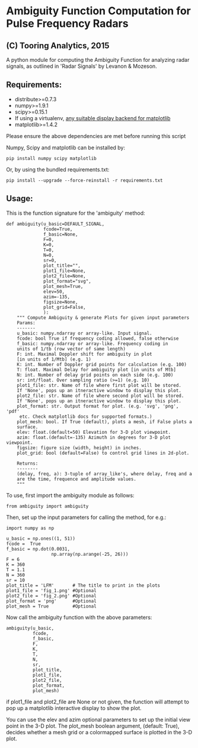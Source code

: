 # Ambiguity Function Computation for Pulse Frequency Radars

## (C) Tooring Analytics, 2015

A python module for computing the Ambiguity Function for analyzing radar signals, as outlined in 'Radar Signals' by Levanon & Mozeson.

Requirements:
--------------

- distribute>=0.7.3
- numpy>=1.9.1
- scipy>=0.15.1
- If using a virtualenv, [any suitable display backend for matplotlib](http://stackoverflow.com/questions/9054718/matplotlib-doesnt-display-graph-in-virtualenv "Stackoverflow discussion on this.")
- matplotlib>=1.4.2


Please ensure the above dependencies are met before running this script

Numpy, Scipy and matplotlib can be installed by:

```
pip install numpy scipy matplotlib
```

Or, by using the bundled requirements.txt:

```
pip install --upgrade --force-reinstall -r requirements.txt
```

Usage:
------

This is the function signature for the 'ambiguity' method:

```
def ambiguity(u_basic=DEFAULT_SIGNAL,
              fcode=True,
              f_basic=None,
              F=0,
              K=0,
              T=0,
              N=0,
              sr=0,
              plot_title="",
              plot1_file=None,
              plot2_file=None,
              plot_format="svg",
              plot_mesh=True,
              elev=50,
              azim=-135,
              figsize=None,
              plot_grid=False,
              ):
    """ Compute Ambiguity & generate Plots for given input parameters
    Params:
    -------
    u_basic: numpy.ndarray or array-like. Input signal.
    fcode: bool True if frequency coding allowed, false otherwise
    f_basic: numpy.ndarray or array-like. Frequency coding in
    units of 1/tb (row vector of same length)
    F: int. Maximal Doppler shift for ambiguity in plot
    [in units of 1/Mtb] (e.g. 1)
    K: int. Number of Doppler grid points for calculation (e.g. 100)
    T: float. Maximal Delay for ambiguity plot [in units of Mtb]
    N: int. Number of delay grid points on each side (e.g. 100)
    sr: int/float. Over sampling ratio (>=1) (e.g. 10)
    plot1_file: str. Name of file where first plot will be stored.
    If 'None', pops up an itneractive window to display this plot.
    plot2_file: str. Name of file where second plot will be stored.
    If 'None', pops up an itneractive window to display this plot.
    plot_format: str. Output format for plot. (e.g. 'svg', 'png', 'pdf'
     etc. Check matplotlib docs for supported formats.)
    plot_mesh: bool. If True (default), plots a mesh, if False plots a
    surface.
    elev: float.(default=50) Elevation for 3-D plot viewpoint.
    azim: float.(default=-135) Azimuth in degrees for 3-D plot viewpoint.
    figsize: figure size (width, height) in inches.
    plot_grid: bool (default=False) to control grid lines in 2d-plot.

    Returns:
    --------
    (delay, freq, a): 3-tuple of array_like's, where delay, freq and a
    are the time, frequence and amplitude values.
    """

```

To use, first import the ambiguity module as follows:

```
from ambiguity import ambiguity
```

Then, set up the input parameters for calling the method,
for e.g.:

```
import numpy as np

u_basic = np.ones((1, 51))
fcode =  True
f_basic = np.dot(0.0031,
                 np.array(np.arange(-25, 26)))
F = 6
K = 360
T = 1.1
N = 360
sr = 10
plot_title = 'LFM'       # The title to print in the plots
plot1_file = 'fig_1.png' #Optional
plot2_file = 'fig_2.png' #Optional
plot_format = 'png'      #Optional
plot_mesh = True         #Optional
```

Now call the ambiguity function with the above parameters:

```
ambiguity(u_basic,
          fcode,
          f_basic,
          F,
          K,
          T,
          N,
          sr,
          plot_title,
          plot1_file,
          plot2_file,
          plot_format,
          plot_mesh)
```

if plot1_file and plot2_file are None or not given, the function
will attempt to pop up a matplotlib interactive display to show the plot.

You can use the elev and azim optional parameters to set up the initial
view point in the 3-D plot. The plot_mesh boolean argument,
(default: True), decides whether a mesh grid or a colormapped surface
is plotted in the 3-D plot.
